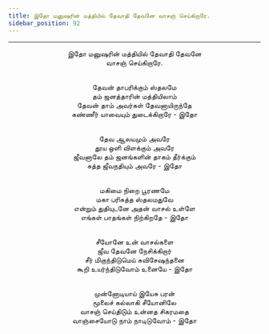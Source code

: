 ```yaml
---
title: இதோ மனுஷரின் மத்தியில் தேவாதி தேவனே வாசஞ் செய்கிறாரே.
sidebar_position: 92
---
```


---
<center>
இதோ மனுஷரின் மத்தியில் தேவாதி தேவனே<br/>
வாசஞ் செய்கிறாரே.<br/><br/>

தேவன் தாபரிக்கும் ஸ்தலமே<br/>
தம் ஜனத்தாரின் மத்தியிலாம்<br/>
தேவன் தாம் அவர்கள் தேவனாயிருந்தே<br/>
கண்ணீர் யாவையும் துடைக்கிறாரே            - இதோ<br/><br/>

தேவ ஆலயமும் அவரே<br/>
தூய ஒளி விளக்கும் அவரே<br/>
ஜீவனாலே தம் ஜனங்களின் தாகம் தீர்க்கும்<br/>
சுத்த ஜீவநதியும் அவரே                - இதோ<br/><br/>

மகிமை நிறை பூரணமே<br/>
மகா பரிசுத்த ஸ்தலமதுவே<br/>
என்றும் துதியுடனே அதன் வாசல் உள்ளே<br/>
எங்கள் பாதங்கள் நிற்கிறதே                - இதோ<br/><br/>

சீயோனே உன் வாசல்களை<br/>
ஜீவ தேவனே நேசிக்கிறார்<br/>
சீர் மிகுந்திடுமெய் சுவிசேஷந்தனை<br/>
கூறி உயர்ந்திடுவோம் உனையே            - இதோ<br/><br/>

முன்னோடியாய் இயேசு பரன்<br/>
மூலைச் கல்லாகி சீயோனிலே<br/>
வாசஞ் செய்திடும் உன்னத சிகரமதை<br/>
வாஞ்சையோடு நாம் நாடிடுவோம்            - இதோ
</center>